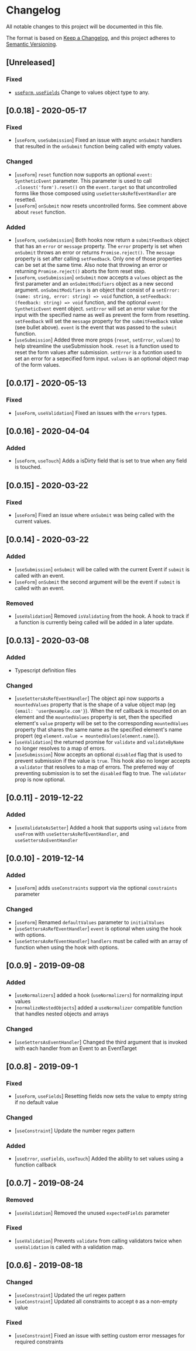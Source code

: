 # Changelog

All notable changes to this project will be documented in this file.

The format is based on [Keep a Changelog](https://keepachangelog.com/en/1.0.0/),
and this project adheres to [Semantic Versioning](https://semver.org/spec/v2.0.0.html).

## [Unreleased]

### Fixed

- [`useForm`, `useFields`](Typescript) Change to values object type to any.

## [0.0.18] - 2020-05-17

### Fixed

- [`useForm`, `useSubmission`] Fixed an issue with async `onSubmit` handlers that resulted in the `onSubmit` function being called with empty values.

### Changed

- [`useForm`] `reset` function now supports an optional `event: SyntheticEvent` parameter. This parameter is
  used to call `.closest('form').reset()` on the `event.target` so that uncontrolled forms like those composed using `useSettersAsRefEventHandler` are resetted.
- [`useForm`] `onSubmit` now resets uncontrolled forms. See comment above about `reset` function.

### Added

- [`useForm`, `useSubmission`] Both hooks now return a `submitFeedback` object that has an `error` or `message` property. The `error` property is set when `onSubmit` throws an error or returns `Promise.reject()`. The `message` property is set after calling `setFeedback`. Only one of those properties can be set at the same time. Also note that throwing an error or returning `Promise.reject()` aborts the form reset step.
- [`useForm`, `useSubmission`] `onSubmit` now accepts a `values` object as the first parameter and an `onSubmitModifiers` object as a new second argument. `onSubmitModifiers` is an object that consist of a `setError: (name: string, error: string) => void` function, a `setFeedback: (feedback: string) => void` function, and the optional `event: SyntheticEvent` event object. `setError` will set an error value for the input with the specified name as well as prevent the form from resetting. `setFeedback` will set the `message` property for the `submitFeedback` value (see bullet above). `event` is the event that was passed to the `submit` function.
- [`useSubmission`] Added three more props (`reset`, `setError`, `values`) to help streamline the useSubmission hook. `reset` is a function used to reset the form values after submission. `setError` is a fucntion used to set an error for a sepecified form input. `values` is an optional object map of the form values.

## [0.0.17] - 2020-05-13

### Fixed

- [`useForm`, `useValidation`] Fixed an issues with the `errors` types.

## [0.0.16] - 2020-04-04

### Added

- [`useForm`, `useTouch`] Adds a isDirty field that is set to true when any field is touched.

## [0.0.15] - 2020-03-22

### Fixed

- [`useForm`] Fixed an issue where `onSubmit` was being called with the current values.

## [0.0.14] - 2020-03-22

### Added

- [`useSubmission`] `onSubmit` will be called with the current Event if `submit` is called with an event.
- [`useForm`] `onSubmit` the second argument will be the event if `submit` is called with an event.

### Removed

- [`useValidation`] Removed `isValidating` from the hook.
  A hook to track if a function is currently being called will be added in a later update.

## [0.0.13] - 2020-03-08

### Added

- Typescript definition files

### Changed

- [`useSettersAsRefEventHandler`] The object api now supports a `mountedValues` property that is the shape of a value object map (eg `{email: 'user@example.com'}`). When the ref callback is mounted on an element and the `mountedValues` property is set, then the specified element's `value` property will be set to the corresponding `mountedValues` property that shares the same name as the specified element's name propert (eg `element.value = mountedValues[element.name]`).
- [`useValidation`] the returned promise for `validate` and `validateByName` no longer resolves to a map of errors.
- [`useSubmission`] Now accepts an optional `disabled` flag that is used to prevent submission if the value is `true`. This hook also no longer accepts a `validator` that resolves to a map of errors. The preferred way of preventing
  submission is to set the `disabled` flag to true. The `validator` prop is now optional.

## [0.0.11] - 2019-12-22

### Added

- [`useValidateAsSetter`] Added a hook that supports using `validate` from `useFrom` with
  `useSettersAsRefEventHandler`, and `useSettersAsEventHandler`

## [0.0.10] - 2019-12-14

### Added

- [`useForm`] adds `useConstraints` support via the optional `constraints` parameter

### Changed

- [`useForm`] Renamed `defaultValues` parameter to `initialValues`
- [`useSettersAsRefEventHandler`] `event` is optional when using the hook with options.
- [`useSettersAsRefEventHandler`] `handlers` must be called with an array of function when using the hook with options.

## [0.0.9] - 2019-09-08

### Added

- [`useNormalizers`] added a hook (`useNormalizers`) for normalizing input values
- [`normalizeNestedObjects`] added a `useNormalizer` compatible function that handles nested objects and arrays

### Changed

- [`useSettersAsEventHandler`] Changed the third argument that is invoked with each handler from an Event to an EventTarget

## [0.0.8] - 2019-09-1

### Fixed

- [`useForm`, `useFields`] Resetting fields now sets the value to empty string if no default value

### Changed

- [`useConstraint`] Update the number regex pattern

### Added

- [`useError`, `useFields`, `useTouch`] Added the ability to set values using a function callback

## [0.0.7] - 2019-08-24

### Removed

- [`useValidation`] Removed the unused `expectedFields` parameter

### Fixed

- [`useValidation`] Prevents `validate` from calling validators twice when `useValidation` is called with a validation map.

## [0.0.6] - 2019-08-18

### Changed

- [`useConstraint`] Updated the url regex pattern
- [`useConstraint`] Updated all constraints to accept `0` as a non-empty value

### Fixed

- [`useConstraint`] Fixed an issue with setting custom error messages for required constraints
